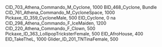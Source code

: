CID_703_Athena_Commando_M_Cyclone, 1000
BID_468_Cyclone, Bundle
CID_761_Athena_Commando_M_CycloneSpace, 1000
Pickaxe_ID_359_CycloneMale, 500
EID_Cyclone, 0
na
CID_298_Athena_Commando_F_IceMaiden, 1200
CID_220_Athena_Commando_F_Clown, 500
Pickaxe_ID_363_LollipopTricksterFemale, 500
EID_AfroHouse, 400
EID_TakeTheL, 1000
Glider_ID_201_TNTinaFemale, 500

